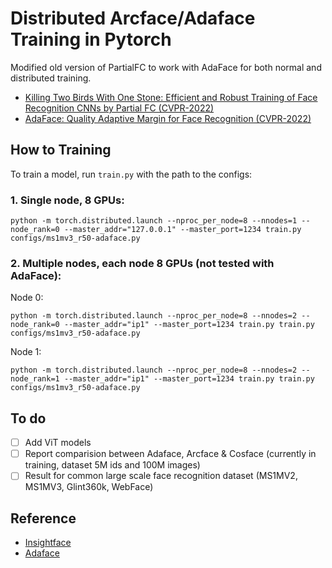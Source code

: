 # Distributed Arcface/Adaface Training in Pytorch

Modified old version of PartialFC to work with AdaFace for both normal and distributed training.
- [Killing Two Birds With One Stone: Efficient and Robust Training of Face Recognition CNNs by Partial FC (CVPR-2022)](https://arxiv.org/abs/2203.15565)
- [AdaFace: Quality Adaptive Margin for Face Recognition (CVPR-2022)](https://arxiv.org/abs/2204.00964)

## How to Training

To train a model, run `train.py` with the path to the configs:

### 1. Single node, 8 GPUs:

```shell
python -m torch.distributed.launch --nproc_per_node=8 --nnodes=1 --node_rank=0 --master_addr="127.0.0.1" --master_port=1234 train.py configs/ms1mv3_r50-adaface.py
```

### 2. Multiple nodes, each node 8 GPUs (not tested with AdaFace):

Node 0:

```shell
python -m torch.distributed.launch --nproc_per_node=8 --nnodes=2 --node_rank=0 --master_addr="ip1" --master_port=1234 train.py train.py configs/ms1mv3_r50-adaface.py
```

Node 1:

```shell
python -m torch.distributed.launch --nproc_per_node=8 --nnodes=2 --node_rank=1 --master_addr="ip1" --master_port=1234 train.py train.py configs/ms1mv3_r50-adaface.py
```

## To do
- [ ] Add ViT models
- [ ] Report comparision between Adaface, Arcface & Cosface (currently in training, dataset 5M ids and 100M images)
- [ ] Result for common large scale face recognition dataset (MS1MV2, MS1MV3, Glint360k, WebFace)

## Reference
- [Insightface](https://github.com/deepinsight/insightface) 
- [Adaface](https://github.com/mk-minchul/AdaFace)
